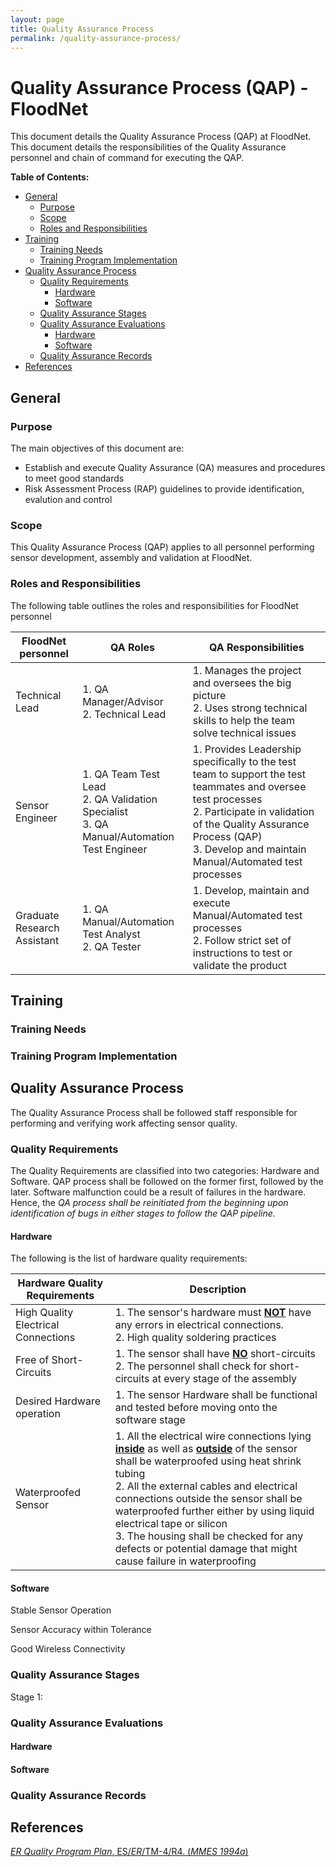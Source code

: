 ```yaml
---
layout: page
title: Quality Assurance Process
permalink: /quality-assurance-process/
---
```


# Quality Assurance Process (QAP) - FloodNet

This document details the Quality Assurance Process (QAP) at FloodNet. This document details the responsibilities of the Quality Assurance personnel and chain of command for executing the QAP. 

**Table of Contents:**

  * [General](#general)
      * [Purpose](#purpose)
      * [Scope](#scope)
      * [Roles and Responsibilities](#roles-and-responsibilities)
  * [Training](#training)
      * [Training Needs](#training-needs)
      * [Training Program Implementation](#training-program-implementation)
  * [Quality Assurance Process](#quality-assurance-process)
      * [Quality Requirements](#quality-requirements)
          * [Hardware](#hardware)
          * [Software](#software)
      * [Quality Assurance Stages](#quality-assurance-stages)
      * [Quality Assurance Evaluations](#quality-assurance-evaluations)
          * [Hardware](#hardware)
          * [Software](#software)
    * [Quality Assurance Records](#quality-assurance-records)
* [References](#references)

## General

### Purpose

The main objectives of this document are:

- Establish and execute Quality Assurance (QA) measures and procedures to meet good standards 
- Risk Assessment Process (RAP) guidelines to provide identification, evalution and control

### Scope

This Quality Assurance Process (QAP) applies to all personnel performing sensor development, assembly and validation at FloodNet.

### Roles and Responsibilities

The following table outlines the roles and responsibilities for FloodNet personnel

| FloodNet personnel          | QA Roles                                                     | QA Responsibilities                                          |
| --------------------------- | ------------------------------------------------------------ | ------------------------------------------------------------ |
| Technical Lead              | 1. QA Manager/Advisor <br />2. Technical Lead                | 1. Manages the project and oversees the big picture<br />2. Uses strong technical skills to help the team solve technical issues |
| Sensor Engineer             | 1. QA Team Test Lead <br />2. QA Validation Specialist <br />3. QA Manual/Automation Test Engineer | 1. Provides Leadership specifically to the test team to support the test teammates and oversee test processes<br /> 2. Participate in validation of the Quality Assurance Process (QAP)<br /> 3. Develop and maintain Manual/Automated test processes |
| Graduate Research Assistant | 1. QA Manual/Automation Test Analyst <br />2. QA Tester      | 1. Develop, maintain and execute Manual/Automated test processes <br />2. Follow strict set of instructions to test or validate the product |

## Training

### Training Needs

### Training Program Implementation

## Quality Assurance Process

The Quality Assurance Process shall be followed staff responsible for performing and verifying work affecting sensor quality. 

### Quality Requirements

The Quality Requirements are classified into two categories: Hardware and Software. QAP process shall be followed on the former first, followed by the later. Software malfunction could be a result of failures in the hardware. Hence, the *QA process shall be reinitiated from the beginning upon identification of bugs in either stages to follow the QAP pipeline.*

#### Hardware

The following is the list of hardware quality requirements:

| Hardware Quality Requirements        | Description                                                  |
| ----------------------------------- | ------------------------------------------------------------ |
| High Quality Electrical Connections | 1. The sensor's hardware must **<u>NOT</u>** have any errors in electrical connections.<br />2. High quality soldering practices |
| Free of Short-Circuits              | 1. The sensor shall have **<u>NO</u>** short-circuits<br />2. The personnel shall check for short-circuits at every stage of the assembly |
| Desired Hardware operation          | 1.  The sensor Hardware shall be functional and tested before moving onto the software stage |
| Waterproofed Sensor                 | 1. All the electrical wire connections lying **<u>inside</u>** as well as **<u>outside</u>** of the sensor shall be waterproofed using heat shrink tubing<br />2. All the external cables and electrical connections outside the sensor shall be waterproofed further either by using liquid electrical tape or silicon<br />3. The housing shall be checked for any defects or potential damage that might cause failure in waterproofing |

#### Software

Stable Sensor Operation

Sensor Accuracy within Tolerance

Good Wireless Connectivity

### Quality Assurance Stages

Stage 1: 

### Quality Assurance Evaluations

#### Hardware

#### Software

### Quality Assurance Records

## References

[*ER Quality Program Plan*, ES/*ER*/TM-4/R4. (*MMES 1994a*)](https://rais.ornl.gov/documents/tm117.pdf)





